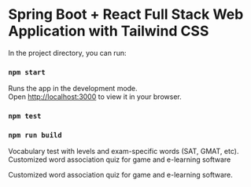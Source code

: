 <!--
![image](https://i.imgur.com/PS7nS5K.png)

![image](https://i.imgur.com/WIOJlRF.png) -->

# Spring Boot + React Full Stack Web Application with Tailwind CSS

In the project directory, you can run:
### `npm start`

Runs the app in the development mode.\
Open [http://localhost:3000](http://localhost:3000) to view it in your browser.

### `npm test`

### `npm run build`

Vocabulary test with levels and exam-specific words
(SAT, GMAT, etc). Customized word association quiz for game and e-learning software

Customized word association quiz for game and e-learning software.